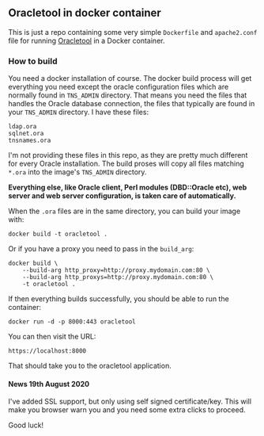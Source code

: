 ## Oracletool in docker container

This is just a repo containing some very simple `Dockerfile` and `apache2.conf` file for running [Oracletool](http://www.oracletool.com) in a Docker container.

### How to build
You need a docker installation of course. The docker build process will get everything you need except the oracle configuration files which are
normally found in `TNS_ADMIN` directory. That means you need the files that handles the Oracle database connection, the files that typically are
found in your `TNS_ADMIN` directory. I have these files:

    ldap.ora
    sqlnet.ora
    tnsnames.ora

I'm not providing these files in this repo, as they are pretty much different for every Oracle installation. The build proses will copy all files matching `*.ora` into the image's `TNS_ADMIN` directory.

**Everything else, like Oracle client, Perl modules (DBD::Oracle etc), web server and web server configuration, is taken care of automatically.**

When the `.ora` files are in the same directory, you can build your image with:

    docker build -t oracletool .

Or if you have a proxy you need to pass in the `build_arg`:

    docker build \
        --build-arg http_proxy=http://proxy.mydomain.com:80 \
        --build-arg http_proxys=http://proxy.mydomain.com:80 \
        -t oracletool .

If then everything builds successfully, you should be able to run the container:

    docker run -d -p 8000:443 oracletool

You can then visit the URL:

    https://localhost:8000

That should take you to the oracletool application.

#### News 19th August 2020
I've added SSL support, but only using self signed certificate/key. This will make you browser warn you
and you need some extra clicks to proceed.

Good luck!

